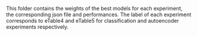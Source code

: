 This folder contains the weights of the best models for each experiment, the corresponding json file and performances. The label of each experiment corresponds to eTable4 and eTable5 for classification and autoencoder experiments respectively.

